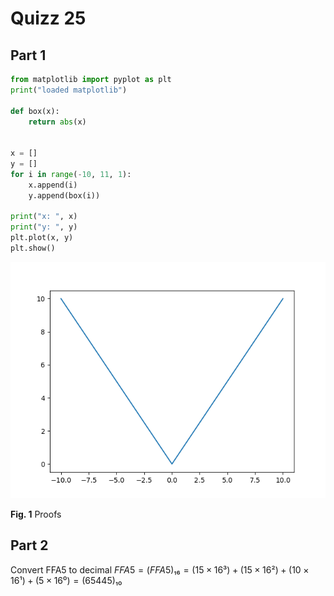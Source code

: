 # Quizz 25
## Part 1 
```python
from matplotlib import pyplot as plt
print("loaded matplotlib")

def box(x):
    return abs(x)


x = []
y = []
for i in range(-10, 11, 1):
    x.append(i)
    y.append(box(i))

print("x: ", x)
print("y: ", y)
plt.plot(x, y)
plt.show()
```
![](../Images/quizz25-proof.png)

**Fig. 1** Proofs

## Part 2
Convert FFA5 to decimal
$FFA5 = (FFA5)₁₆ = (15 × 16³) + (15 × 16²) + (10 × 16¹) + (5 × 16⁰) = (65445)₁₀$